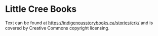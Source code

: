# Little Cree Books

Text can be found at https://indigenousstorybooks.ca/stories/crk/ and is covered by Creative Commons copyright licensing.
